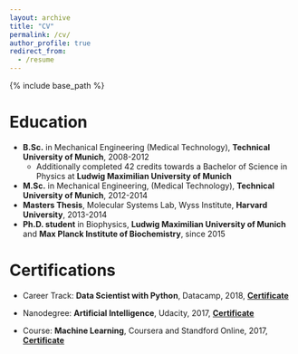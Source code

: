 ```yaml
---
layout: archive
title: "CV"
permalink: /cv/
author_profile: true
redirect_from:
  - /resume
---
```


{% include base_path %}

Education
======
* **B.Sc.** in Mechanical Engineering (Medical Technology), **Technical University of Munich**, 2008-2012
  * Additionally completed 42 credits towards a Bachelor of Science in Physics at **Ludwig Maximilian University of Munich**
* **M.Sc.** in Mechanical Engineering, (Medical Technology), **Technical University of Munich**, 2012-2014
* **Masters Thesis**, Molecular Systems Lab, Wyss Institute, **Harvard University**, 2013-2014
* **Ph.D. student** in Biophysics, **Ludwig Maximilian University of Munich** and **Max Planck Institute of Biochemistry**, since 2015

Certifications
======
* Career Track: **Data Scientist with Python**, Datacamp, 2018, [**Certificate**](https://www.datacamp.com/statement-of-accomplishment/track/b75b06b9df8c8d1818a015c6fd8afff60238f014)

* Nanodegree: **Artificial Intelligence**, Udacity, 2017, [**Certificate**](https://confirm.udacity.com/C4GG5MGM)

* Course: **Machine Learning**, Coursera and Standford Online, 2017, [**Certificate**](https://www.coursera.org/account/accomplishments/certificate/29YGCTCJADN8)
